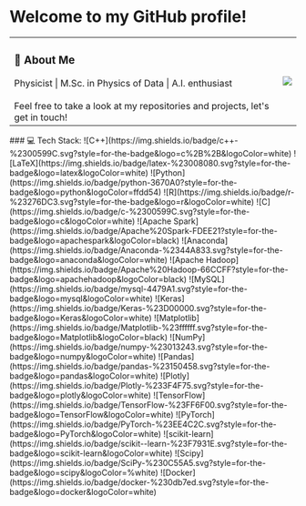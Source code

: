 # Welcome to my GitHub profile!

<table>
  <tr>
    <td valign="top">
      <h3>🚀 About Me</h3>
      Physicist | M.Sc. in Physics of Data | A.I. enthusiast <br><br>Feel free to take a look at my repositories and projects, let's get in touch!
    </td>
    <td>
      <img align="right" src="https://github-readme-stats.vercel.app/api?username=Filippo-Festa&theme=vue-dark&show_icons=true&hide_border=true&count_private=true"/>
    </td>
  </tr>
</table>


<!-- ## 🌐 Socials:
[![LinkedIn](https://img.shields.io/badge/LinkedIn-%230077B5.svg?logo=linkedin&logoColor=white)](https://linkedin.com/in/filippo-festa-b5829b245/) -->

<table>
  <tr>    
    ### 💻 Tech Stack:
    ![C++](https://img.shields.io/badge/c++-%2300599C.svg?style=for-the-badge&logo=c%2B%2B&logoColor=white) ![LaTeX](https://img.shields.io/badge/latex-%23008080.svg?style=for-the-badge&logo=latex&logoColor=white) ![Python](https://img.shields.io/badge/python-3670A0?style=for-the-badge&logo=python&logoColor=ffdd54) ![R](https://img.shields.io/badge/r-%23276DC3.svg?style=for-the-badge&logo=r&logoColor=white) ![C](https://img.shields.io/badge/c-%2300599C.svg?style=for-the-badge&logo=c&logoColor=white) ![Apache Spark](https://img.shields.io/badge/Apache%20Spark-FDEE21?style=for-the-badge&logo=apachespark&logoColor=black) ![Anaconda](https://img.shields.io/badge/Anaconda-%2344A833.svg?style=for-the-badge&logo=anaconda&logoColor=white) ![Apache Hadoop](https://img.shields.io/badge/Apache%20Hadoop-66CCFF?style=for-the-badge&logo=apachehadoop&logoColor=black) ![MySQL](https://img.shields.io/badge/mysql-4479A1.svg?style=for-the-badge&logo=mysql&logoColor=white) ![Keras](https://img.shields.io/badge/Keras-%23D00000.svg?style=for-the-badge&logo=Keras&logoColor=white) ![Matplotlib](https://img.shields.io/badge/Matplotlib-%23ffffff.svg?style=for-the-badge&logo=Matplotlib&logoColor=black) ![NumPy](https://img.shields.io/badge/numpy-%23013243.svg?style=for-the-badge&logo=numpy&logoColor=white) ![Pandas](https://img.shields.io/badge/pandas-%23150458.svg?style=for-the-badge&logo=pandas&logoColor=white) ![Plotly](https://img.shields.io/badge/Plotly-%233F4F75.svg?style=for-the-badge&logo=plotly&logoColor=white) ![TensorFlow](https://img.shields.io/badge/TensorFlow-%23FF6F00.svg?style=for-the-badge&logo=TensorFlow&logoColor=white) ![PyTorch](https://img.shields.io/badge/PyTorch-%23EE4C2C.svg?style=for-the-badge&logo=PyTorch&logoColor=white) ![scikit-learn](https://img.shields.io/badge/scikit--learn-%23F7931E.svg?style=for-the-badge&logo=scikit-learn&logoColor=white) ![Scipy](https://img.shields.io/badge/SciPy-%230C55A5.svg?style=for-the-badge&logo=scipy&logoColor=%white) ![Docker](https://img.shields.io/badge/docker-%230db7ed.svg?style=for-the-badge&logo=docker&logoColor=white)
  </tr>
</table>
